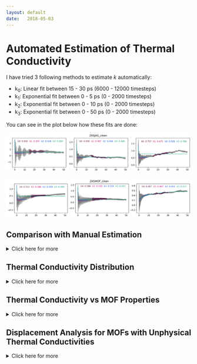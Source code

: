 ```yaml
---
layout: default
date:   2018-05-03
---
```

Automated Estimation of Thermal Conductivity
============================================

I have tried 3 following methods to estimate *k* automatically:
- k<sub>0</sub>: Linear fit between 15 - 30 ps (6000 - 12000 timesteps)
- k<sub>1</sub>: Exponential fit between 0 - 5 ps (0 - 2000 timesteps)
- k<sub>2</sub>: Exponential fit between 0 - 10 ps (0 - 2000 timesteps)
- k<sub>3</sub>: Exponential fit between 0 - 50 ps (0 - 2000 timesteps)

You can see in the plot below how these fits are done:

<p align="center"> <img src="assets/img/estimation/ZASJAG_clean.png"> </p>

<p align="center"> <img src="assets/img/estimation/ZASWOF_clean.png"> </p>


Comparison with Manual Estimation
---------------------------------

<p>
  <details>
    <summary>Click here for more</summary>
    <b>Manually read k values vs automatically calculated k values for each direction (x, y, z) and for the whole range (0 - 12 W/mK).</b>
    <p align="center"> <img src="assets/img/estimation/kcomparison-012.png"> </p>
    <b>Manually read k values vs automatically calculated k values for each direction (x, y, z) zoomed in (0 - 1.5 W/mK).</b>
    <p align="center"> <img src="assets/img/estimation/kcomparison-01.png"> </p>
  </details>
</p>


Thermal Conductivity Distribution
----------------------------------
<p>
  <details>
    <summary>Click here for more</summary>
    <p align="center"> <img src="assets/img/estimation/kdistribution.png"> </p>
  </details>
</p>

Thermal Conductivity vs MOF Properties
--------------------------------------

<p>
  <details>
    <summary>Click here for more</summary>
    <p align="center"> <img src="assets/img/estimation/kproperties-x.png"> </p>
    This plot is for thermal conudctivity in x direction. Other directions show the same trends.
  </details>
</p>

Displacement Analysis for MOFs with Unphysical Thermal Conductivities
---------------------------------------------------------------------

<p>
  <details>
    <summary>Click here for more</summary>
    I separated the MOFs that have a k estimation between 0 - 20 W/mK and the MOFs where k is not calculated
    or k is calculated out of this range. Then I calculated the mean displacement (MD) for one of the framework atoms
    for each MOF using the formula below:
    <p align="center"> <img src="assets/img/estimation/mean-displacement-formula.png" height="60"> </p>

    I mainly did this to see whether MOFs with unphysical k values have higher displacement
    that MOFs with normal k values. For some of the MOFs we saw that the framework was drifting which was causing
    unphysically high k values.

    Even though there is some difference between the displacements the difference is not much.
    More analysis is required.
    <p align="center"> <img src="assets/img/estimation/kdisplacement-normal.png"> </p>
    <p align="center"> <img src="assets/img/estimation/kdisplacement-unphysical.png"> </p>
    This plot is for thermal conudctivity in x direction. Other directions show the same trends.
  </details>
</p>
